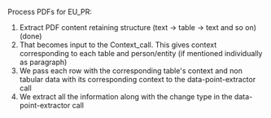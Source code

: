 Process PDFs for EU_PR:
  1. Extract PDF content retaining structure (text -> table -> text and so on) (done)
  2. That becomes input to the Context_call. This gives context corresponding to each table and person/entity (if mentioned individually as paragraph)
  3. We pass each row with the corresponding table's context and non tabular data with its corresponding context to the data-point-extractor call
  4. We extract all the information along with the change type in the data-point-extractor call
